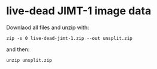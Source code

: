 # live-dead JIMT-1 image data

Downlaod all files and unzip with:

`
 zip -s 0 live-dead-jimt-1.zip --out unsplit.zip
`

and then:

`
 unzip unsplit.zip
`


